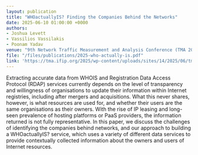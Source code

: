 ```yaml
---
layout: publication
title: "WHOactuallyIS? Finding the Companies Behind the Networks"
date: 2025-06-10 01:00:00 +0000
authors:
- Joshua Levett
- Vassilios Vassilakis
- Poonam Yadav
venue: "9th Network Traffic Measurement and Analysis Conference (TMA 2025)"
file: "/files/publications/2025-who-actually-is.pdf"
link: 'https://tma.ifip.org/2025/wp-content/uploads/sites/14/2025/06/tma2025_poster9.pdf'
---
```


Extracting accurate data from WHOIS and Registration Data Access Protocol (RDAP) services currently depends on the level of transparency and willingness of organisations to update their information within Internet registries, including after mergers and acquisitions. What this never shares, however, is what resources are used for, and whether their users are the same organisations as their owners. With the rise of IP leasing and long-seen prevalence of hosting platforms or PaaS providers, the information returned is not fully representative. In this paper, we discuss the challenges of identifying the companies behind networks, and our approach to building a WHOactuallyIS? service, which uses a variety of different data services to provide contextually collected information about the owners and users of Internet resources.